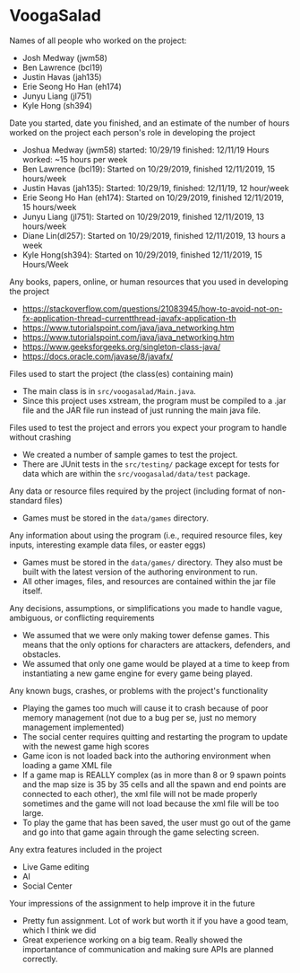# VoogaSalad


Names of all people who worked on the project:
- Josh Medway (jwm58)
- Ben Lawrence (bcl19)
- Justin Havas (jah135)
- Erie Seong Ho Han (eh174)
- Junyu Liang (jl751)
- Kyle Hong (sh394)

Date you started, date you finished, and an estimate of the number of hours worked on the project each person's role in developing the project
- Joshua Medway (jwm58) started: 10/29/19 finished: 12/11/19 Hours worked: ~15 hours per week
- Ben Lawrence (bcl19): Started on 10/29/2019, finished 12/11/2019, 15 hours/week
- Justin Havas (jah135): Started: 10/29/19, finished: 12/11/19, 12 hour/week
- Erie Seong Ho Han (eh174): Started on 10/29/2019, finished 12/11/2019, 15 hours/week
- Junyu Liang (jl751): Started on 10/29/2019, finished 12/11/2019, 13 hours/week
- Diane Lin(dl257): Started on 10/29/2019, finished 12/11/2019, 13 hours a week
- Kyle Hong(sh394): Started on 10/29/2019, finished 12/11/2019, 15 Hours/Week

Any books, papers, online, or human resources that you used in developing the project
- https://stackoverflow.com/questions/21083945/how-to-avoid-not-on-fx-application-thread-currentthread-javafx-application-th
- https://www.tutorialspoint.com/java/java_networking.htm
- https://www.tutorialspoint.com/java/java_networking.htm
- https://www.geeksforgeeks.org/singleton-class-java/
- https://docs.oracle.com/javase/8/javafx/

Files used to start the project (the class(es) containing main)
- The main class is in `src/voogasalad/Main.java`.
- Since this project uses xstream, the program must be compiled to a .jar file and the JAR file run instead of just running the main java file.

Files used to test the project and errors you expect your program to handle without crashing
- We created a number of sample games to test the project.
- There are JUnit tests in the `src/testing/` package except for tests for data which are within the `src/voogasalad/data/test` package. 

Any data or resource files required by the project (including format of non-standard files)
- Games must be stored in the `data/games` directory.

Any information about using the program (i.e., required resource files, key inputs, interesting example data files, or easter eggs)
- Games must be stored in the `data/games/` directory. They also must be built with the latest version of the authoring environment to run.
- All other images, files, and resources are contained within the jar file itself.

Any decisions, assumptions, or simplifications you made to handle vague, ambiguous, or conflicting requirements
- We assumed that we were only making tower defense games. This means that the only options for characters are attackers, defenders, and obstacles.
- We assumed that only one game would be played at a time to keep from instantiating a new game engine for every game being played.

Any known bugs, crashes, or problems with the project's functionality
- Playing the games too much will cause it to crash because of poor memory management (not due to a bug per se, just no memory management implemented)
- The social center requires quitting and restarting the program to update with the newest game high scores
- Game icon is not loaded back into the authoring environment when loading a game XML file
- If a game map is REALLY complex (as in more than 8 or 9 spawn points and the map size is 35 by 35 cells and all the spawn and end points are connected to each other), the xml file will not be made properly sometimes and the game will not load because the xml file will be too large. 
- To play the game that has been saved, the user must go out of the game and go into that game again through the game selecting screen.

Any extra features included in the project
- Live Game editing
- AI
- Social Center


Your impressions of the assignment to help improve it in the future
- Pretty fun assignment. Lot of work but worth it if you have a good team, which I think we did
- Great experience working on a big team. Really showed the importantance of communication and making sure APIs are planned correctly.